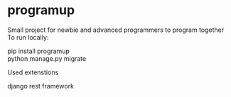 # programup
Small project for newbie and advanced programmers to program together
To run locally:
<p> pip install programup <br>
 python manage.py migrate <br
 python manage.py runserver </p>
  
  
  
Used extenstions
<p>django rest framework</p>
